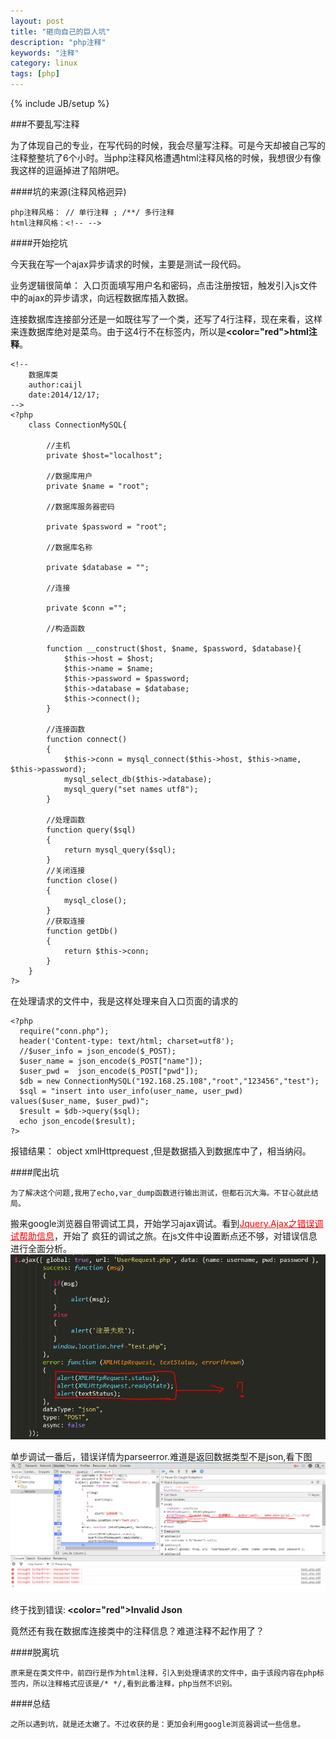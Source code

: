 ```yaml
---
layout: post
title: "砸向自己的巨人坑"
description: "php注释"
keywords: "注释"
category: linux
tags: [php]
---
```

{% include JB/setup %}

###不要乱写注释

为了体现自己的专业，在写代码的时候，我会尽量写注释。可是今天却被自己写的注释整整坑了6个小时。当php注释风格遭遇html注释风格的时候，我想很少有像我这样的逗逼掉进了陷阱吧。

<!-- more -->

####坑的来源(注释风格迥异)

	php注释风格： // 单行注释 ; /**/ 多行注释
	html注释风格：<!-- -->

####开始挖坑

今天我在写一个ajax异步请求的时候，主要是测试一段代码。
	
业务逻辑很简单： 入口页面填写用户名和密码，点击注册按钮，触发引入js文件中的ajax的异步请求，向远程数据库插入数据。

连接数据库连接部分还是一如既往写了一个类，还写了4行注释，现在来看，这样来连数据库绝对是菜鸟。由于这4行不在<?php ?>标签内，所以是<b><color="red">html注释</color></b>。

	<!--
		数据库类
		author:caijl
		date:2014/12/17;
    -->
	<?php
		class ConnectionMySQL{
			
			//主机
			private $host="localhost";
			
			//数据库用户
			private $name = "root";

			//数据库服务器密码

			private $password = "root";

			//数据库名称

			private $database = ""; 

			//连接

			private $conn ="";

			//构造函数

			function __construct($host, $name, $password, $database){
				$this->host = $host;
				$this->name = $name;
				$this->password = $password;
				$this->database = $database;
				$this->connect();
			}

			//连接函数
			function connect()
			{
				$this->conn = mysql_connect($this->host, $this->name, $this->password);
				mysql_select_db($this->database);
				mysql_query("set names utf8");
			}

			//处理函数
			function query($sql)
			{
				return mysql_query($sql);
			}
            //关闭连接
			function close()
			{
				mysql_close();
			}
			//获取连接
			function getDb()
			{
				return $this->conn;
			}
		}	
	?>

在处理请求的文件中，我是这样处理来自入口页面的请求的

	<?php
	  require("conn.php");
	  header('Content-type: text/html; charset=utf8');
	  //$user_info = json_encode($_POST);
	  $user_name = json_encode($_POST["name"]); 
	  $user_pwd =  json_encode($_POST["pwd"]);
	  $db = new ConnectionMySQL("192.168.25.108","root","123456","test");
	  $sql = "insert into user_info(user_name, user_pwd) values($user_name, $user_pwd)";
	  $result = $db->query($sql);
	  echo json_encode($result);
	?>

报错结果： object xmlHttprequest ,但是数据插入到数据库中了，相当纳闷。

####爬出坑

	为了解决这个问题,我用了echo,var_dump函数进行输出测试，但都石沉大海。不甘心就此结局。
搬来google浏览器自带调试工具，开始学习ajax调试。看到<a href="http://www.cnblogs.com/mybest/archive/2011/12/13/2285730.html" style="color:red;">Jquery.Ajax之错误调试帮助信息</a>，开始了
疯狂的调试之旅。在js文件中设置断点还不够，对错误信息进行全面分析。
![Jquery.Ajax请求](/assets/images/JqueryAjax.png)

单步调试一番后，错误详情为parseerror.难道是返回数据类型不是json,看下图
![json数据错误](/assets/images/parseerror.png)

终于找到错误:<B> <color="red">Invalid Json</color></B>

竟然还有我在数据库连接类中的注释信息？难道注释不起作用了？


####脱离坑

	原来是在类文件中，前四行是作为html注释，引入到处理请求的文件中，由于该段内容在php标签内，所以注释格式应该是/* */,看到此番注释，php当然不识别。

####总结

	之所以遇到坑，就是还太嫩了。不过收获的是：更加会利用google浏览器调试一些信息。





